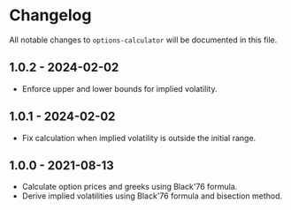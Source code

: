 # Changelog

All notable changes to `options-calculator` will be documented in this file.

## 1.0.2 - 2024-02-02

- Enforce upper and lower bounds for implied volatility.

## 1.0.1 - 2024-02-02

- Fix calculation when implied volatility is outside the initial range.

## 1.0.0 - 2021-08-13

- Calculate option prices and greeks using Black'76 formula.
- Derive implied volatilities using Black'76 formula and bisection method.
